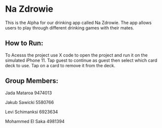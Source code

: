 # Na Zdrowie

This is the Alpha for our drinking app called Na Zdrowie. The app allows users to play through different drinking games with their mates.

## How to Run:
To Acesss the project use X code to open the project and run it on the simulated iPhone 11. Tap guest to continue as guest then select which card deck to use. Tap on a card to remove it from the deck.

## Group Members:
Jada Mataroa 9474013

Jakub Sawicki 5580766

Levi Schimanksi 6923634

Mohammed El Saka 4981394
